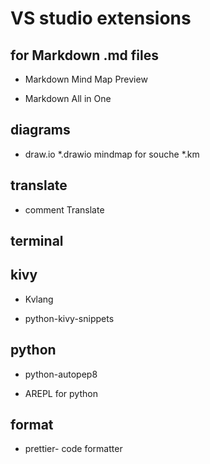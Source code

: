 # VS studio extensions

## for Markdown .md files

- Markdown Mind Map Preview

- Markdown All in One

## diagrams
- draw.io *.drawio
mindmap for souche *.km

## translate

- comment Translate

## terminal

## kivy

- Kvlang

- python-kivy-snippets

## python

- python-autopep8

- AREPL for python

## format
- prettier- code formatter 

